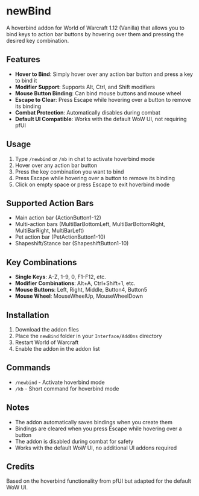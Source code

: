 # newBind

A hoverbind addon for World of Warcraft 1.12 (Vanilla) that allows you to bind keys to action bar buttons by hovering over them and pressing the desired key combination.

## Features

- **Hover to Bind**: Simply hover over any action bar button and press a key to bind it
- **Modifier Support**: Supports Alt, Ctrl, and Shift modifiers
- **Mouse Button Binding**: Can bind mouse buttons and mouse wheel
- **Escape to Clear**: Press Escape while hovering over a button to remove its binding
- **Combat Protection**: Automatically disables during combat
- **Default UI Compatible**: Works with the default WoW UI, not requiring pfUI

## Usage

1. Type `/newbind` or `/nb` in chat to activate hoverbind mode
2. Hover over any action bar button
3. Press the key combination you want to bind
4. Press Escape while hovering over a button to remove its binding
5. Click on empty space or press Escape to exit hoverbind mode

## Supported Action Bars

- Main action bar (ActionButton1-12)
- Multi-action bars (MultiBarBottomLeft, MultiBarBottomRight, MultiBarRight, MultiBarLeft)
- Pet action bar (PetActionButton1-10)
- Shapeshift/Stance bar (ShapeshiftButton1-10)

## Key Combinations

- **Single Keys**: A-Z, 1-9, 0, F1-F12, etc.
- **Modifier Combinations**: Alt+A, Ctrl+Shift+1, etc.
- **Mouse Buttons**: Left, Right, Middle, Button4, Button5
- **Mouse Wheel**: MouseWheelUp, MouseWheelDown

## Installation

1. Download the addon files
2. Place the `newBind` folder in your `Interface/AddOns` directory
3. Restart World of Warcraft
4. Enable the addon in the addon list

## Commands

- `/newbind` - Activate hoverbind mode
- `/kb` - Short command for hoverbind mode

## Notes

- The addon automatically saves bindings when you create them
- Bindings are cleared when you press Escape while hovering over a button
- The addon is disabled during combat for safety
- Works with the default WoW UI, no additional UI addons required

## Credits

Based on the hoverbind functionality from pfUI but adapted for the default WoW UI. 